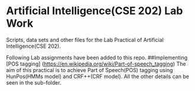 # Artificial Intelligence(CSE 202) Lab Work
Scripts, data sets and other files for the Lab Practical of Artificial Intelligence(CSE 202).

Following Lab assignments have been added to this repo.
##Implementing [POS tagging] (https://en.wikipedia.org/wiki/Part-of-speech_tagging)
The aim of this practical is to achieve Part of Speech(POS) tagging using HunPos(HMMs model) and CRF++(CRF model). All the other details can be seen in the sub-folder.
